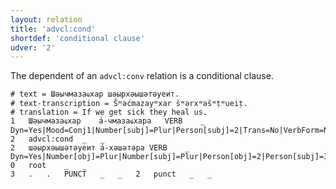 ```yaml
---
layout: relation
title: 'advcl:cond'
shortdef: 'conditional clause'
udver: '2'
---
```


The dependent of an `advcl:conv` relation is a conditional clause.

~~~ conllu
# text = Шәычмазаҩхар шәырхәышәтәуеит.
# text-transcription = Šʷəćmazayʷxar šʷərxʷəšʷṭʷueiṭ.
# translation = If we get sick they heal us.
1	Шәычмазаҩхар	а́-чмазаҩхара	VERB	_	Dyn=Yes|Mood=Conj1|Number[subj]=Plur|Person[subj]=2|Trans=No|VerbForm=NonFin	2	advcl:cond	_	_
2	шәырхәышәтәуеит	а́-хәшәтәра	VERB	_	Dyn=Yes|Number[obj]=Plur|Number[subj]=Plur|Person[obj]=2|Person[subj]=3|Tense=Pres|Trans=Yes|VerbForm=Fin	0	root	_	_
3	.	.	PUNCT	_	_	2	punct	_	_

~~~

